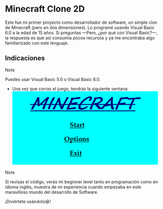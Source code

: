 # Minecraft Clone 2D

Este fue mi primer proyecto como desarrollador de software, un simple clon de Minecraft (pero en dos dimensiones). Lo programé usando Visual Basic 6.0 a la edad de 15 años. Si preguntas —Pero, ¿por qué con Visual Basic?—, la respuesta es que así consumía pocos recursos y ya me encontraba algo familiarizado con este lenguaje.

## Indicaciones
>[!NOTE]
>
>Puedes usar Visual Basic 5.0 o Visual Basic 6.0.
- Una vez que corras el juego, tendrás la siguiente ventana:
![screen](https://github.com/Alvarez-Bermudez/MinecraftClone2d/blob/main/.readme/01-Home.png)

>[!NOTE]
>
> Si revisas el código, verás mi beginner level tanto en programación como en idioma inglés, muestra de mi experiencia cuando empezaba en este maravilloso mundo del desarrollo de Software.

¡Diviértete usándolo😆! 


